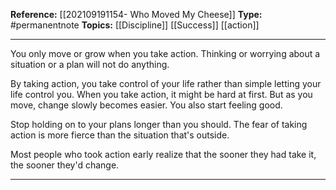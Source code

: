 
**Reference:** [[202109191154- Who Moved My Cheese]]
**Type:** #permanentnote 
**Topics:** [[Discipline]] [[Success]] [[action]]

----
You only move or grow when you take action. Thinking or worrying about a situation or a plan will not do anything. 

By taking action, you take control of your life rather than simple letting your life control you. When you take action, it might be hard at first. But as you move, change slowly becomes easier. You also start feeling good.

Stop holding on to your plans longer than you should. The fear of taking action is more fierce than the situation that's outside.

Most people who took action early realize that the sooner they had take it, the sooner they'd change.

----
